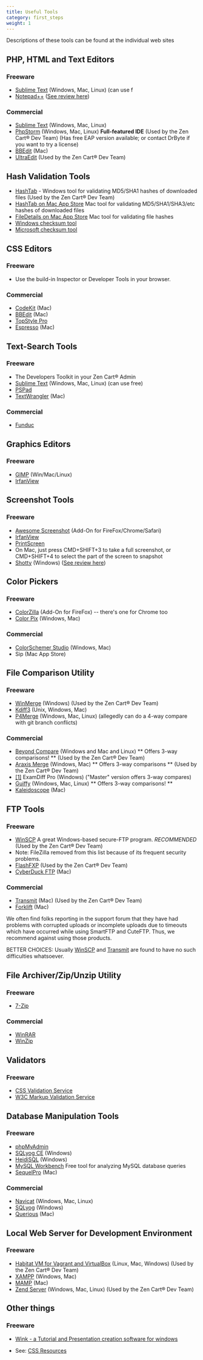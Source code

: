 ```yaml
---
title: Useful Tools 
category: first_steps
weight: 1
---
```

Descriptions of these tools can be found at the individual web sites

## <span class="mw-headline" id="PHP.2C_HTML_and_Text_Editors">PHP, HTML and Text Editors</span>

### <span class="mw-headline" id="Freeware">Freeware</span>

*   [Sublime Text](http://www.sublimetext.com) (Windows, Mac, Linux) (can use f
*   [Notepad++](http://notepad-plus-plus.org/) ([See review here](http://windows.appstorm.net/reviews/code-efficiently-with-notepad/))

### <span class="mw-headline" id="Commercial">Commercial</span>

*   [Sublime Text](http://www.sublimetext.com) (Windows, Mac, Linux) 
*   [PhpStorm](http://www.jetbrains.com/phpstorm/) (Windows, Mac, Linux) **Full-featured IDE** (Used by the Zen Cart® Dev Team) (Has free EAP version available; or contact DrByte if you want to try a license)
*   [BBEdit](http://bbedit.com/products/bbedit/) (Mac)
*   [UltraEdit](http://www.ultraedit.com/) (Used by the Zen Cart® Dev Team)

## <span class="mw-headline" id="Hash_Validation_Tools">Hash Validation Tools</span>

*   [HashTab](http://implbits.com/products/hashtab/) - Windows tool for validating MD5/SHA1 hashes of downloaded files (Used by the Zen Cart® Dev Team)
*   [HashTab on Mac App Store](https://itunes.apple.com/ca/app/hashtab/id517065482?mt=12) Mac tool for validating MD5/SHA1/SHA3/etc hashes of downloaded files
*   [FileDetails on Mac App Store](https://itunes.apple.com/ca/app/file-details/id849344592?mt=12) Mac tool for validating file hashes
*   [Windows checksum tool](https://support.microsoft.com/kb/841290)
*   [Microsoft checksum tool](https://support.microsoft.com/kb/889768)

## <span class="mw-headline" id="CSS_Editors">CSS Editors</span>

### <span class="mw-headline" id="Freeware_2">Freeware</span>

*   Use the build-in Inspector or Developer Tools in your browser.

### <span class="mw-headline" id="Commercial_2">Commercial</span>

*   [CodeKit](http://incident57.com/codekit/) (Mac)
*   [BBEdit](http://bbedit.com/products/bbedit/) (Mac)
*   [TopStyle Pro](http://www.topstyle4.com/)
*   [Espresso](http://www.macrabbit.com/espresso/) (Mac)

## <span class="mw-headline" id="Text-Search_Tools">Text-Search Tools</span>

### <span class="mw-headline" id="Freeware_3">Freeware</span>

*   The Developers Toolkit in your Zen Cart® Admin
*   [Sublime Text](http://www.sublimetext.com) (Windows, Mac, Linux) (can use free) 
*   [PSPad](http://www.pspad.com/)
*   [TextWrangler](http://textwrangler.com/products/textwrangler/) (Mac)

### <span class="mw-headline" id="Commercial_3">Commercial</span>

*   [Funduc](http://www.funduc.com/search_replace.htm)

## <span class="mw-headline" id="Graphics_Editors">Graphics Editors</span>

### <span class="mw-headline" id="Freeware_4">Freeware</span>

*   [GIMP](http://www.gimp.org/) (Win/Mac/Linux)
*   [IrfanView](http://www.irfanview.com/)

## <span class="mw-headline" id="Screenshot_Tools">Screenshot Tools</span>

### <span class="mw-headline" id="Freeware_5">Freeware</span>

*   [Awesome Screenshot](http://www.diigo.com/tools) (Add-On for FireFox/Chrome/Safari)
*   [IrfanView](http://www.irfanview.com/)
*   [PrintScreen](http://www.gadwin.com/printscreen/?prnscr)
*   On Mac, just press CMD+SHIFT+3 to take a full screenshot, or CMD+SHIFT+4 to select the part of the screen to snapshot
*   [Shotty](http://shotty.devs-on.net) (Windows) ([See review here](http://windows.appstorm.net/reviews/shotty-a-tiny-impressive-screenshot-utility))

## <span class="mw-headline" id="Color_Pickers">Color Pickers</span>

### <span class="mw-headline" id="Freeware_6">Freeware</span>

*   [ColorZilla](http://www.iosart.com/firefox/colorzilla/) (Add-On for FireFox) -- there's one for Chrome too
*   [Color Pix](http://www.colorschemer.com/) (Windows, Mac)

### <span class="mw-headline" id="Commercial_4">Commercial</span>

*   [ColorSchemer Studio](http://www.colorschemer.com/) (Windows, Mac)
*   Sip (Mac App Store)

## <span class="mw-headline" id="File_Comparison_Utility">File Comparison Utility</span>

### <span class="mw-headline" id="Freeware_7">Freeware</span>

*   [WinMerge](http://winmerge.org/) (Windows) (Used by the Zen Cart® Dev Team)
*   [Kdiff3](http://kdiff3.sourceforge.net/) (Unix, Windows, Mac)
*   [P4Merge](http://www.perforce.com/product/components/perforce-visual-merge-and-diff-tools) (Windows, Mac, Linux) (allegedly can do a 4-way compare with git branch conflicts)

### <span class="mw-headline" id="Commercial_5">Commercial</span>

*   [Beyond Compare](http://www.scootersoftware.com/features.php) (Windows and Mac and Linux) ** Offers 3-way comparisons! ** (Used by the Zen Cart® Dev Team)
*   [Araxis Merge](http://www.araxis.com/merge-overview.html) (Windows, Mac) ** Offers 3-way comparisons ** (Used by the Zen Cart® Dev Team)
*   [[1]](https://www.prestosoft.com/edp_features.asp) ExamDiff Pro (Windows) ("Master" version offers 3-way compares)
*   [Guiffy](http://www.guiffy.com/) (Windows, Mac, Linux) ** Offers 3-way comparisons! **
*   [Kaleidoscope](http://www.kaleidoscopeapp.com) (Mac)

## <span class="mw-headline" id="FTP_Tools">FTP Tools</span>

### <span class="mw-headline" id="Freeware_8">Freeware</span>

*   [WinSCP](http://winscp.net/) A great Windows-based secure-FTP program. *RECOMMENDED* (Used by the Zen Cart® Dev Team)
*   Note: FileZilla removed from this list because of its frequent security problems.
*   [FlashFXP](http://www.flashfxp.com) (Used by the Zen Cart® Dev Team)
*   [CyberDuck FTP](http://www.cyberduck.ch) (Mac)

### <span class="mw-headline" id="Commercial_6">Commercial</span>

*   [Transmit](http://www.panic.com/transmit/) (Mac) (Used by the Zen Cart® Dev Team)
*   [Forklift](http://www.binarynights.com/) (Mac)

We often find folks reporting in the support forum that they have had problems with corrupted uploads or incomplete uploads due to timeouts which have occurred while using SmartFTP and CuteFTP. Thus, we recommend against using those products.

BETTER CHOICES: Usually [WinSCP](http://winscp.net/) and [Transmit](http://www.panic.com/transmit/) are found to have no such difficulties whatsoever.

## <span class="mw-headline" id="File_Archiver.2FZip.2FUnzip_Utility">File Archiver/Zip/Unzip Utility</span>

### <span class="mw-headline" id="Freeware_9">Freeware</span>

*   [7-Zip](http://www.7-zip.org/)

### <span class="mw-headline" id="Commercial_7">Commercial</span>

*   [WinRAR](http://www.rarlab.com/)
*   [WinZip](http://www.winzip.com/)

## <span class="mw-headline" id="Validators">Validators</span>

### <span class="mw-headline" id="Freeware_10">Freeware</span>

*   [CSS Validation Service](http://jigsaw.w3.org/css-validator/)
*   [W3C Markup Validation Service](http://validator.w3.org/)

## <span class="mw-headline" id="Database_Manipulation_Tools">Database Manipulation Tools</span>

### <span class="mw-headline" id="Freeware_11">Freeware</span>

*   [phpMyAdmin](http://www.phpmyadmin.net)
*   [SQLyog CE](https://github.com/webyog/sqlyog-community/wiki/Downloads) (Windows)
*   [HeidiSQL](http://www.heidisql.com/) (Windows)
*   [MySQL Workbench](https://dev.mysql.com/downloads/workbench/) Free tool for analyzing MySQL database queries
*   [SequelPro](http://sequelpro.com/) (Mac)

### <span class="mw-headline" id="Commercial_8">Commercial</span>

*   [Navicat](http://navicat.com) (Windows, Mac, Linux)
*   [SQLyog](https://www.webyog.com/product/sqlyog) (Windows)
*   [Querious](http://www.araelium.com/querious/) (Mac)

## <span class="mw-headline" id="Local_Web_Server_for_Development_Environment">Local Web Server for Development Environment</span>

### <span class="mw-headline" id="Freeware_12">Freeware</span>

*   [Habitat VM for Vagrant and VirtualBox](https://github.com/zencart/habitat) (Linux, Mac, Windows) (Used by the Zen Cart® Dev Team)
*   [XAMPP](http://sourceforge.net/projects/xampp/) (Windows, Mac)
*   [MAMP](http://www.mamp.info/) (Mac)
*   [Zend Server](http://www.zend.com/server) (Windows, Mac, Linux) (Used by the Zen Cart® Dev Team)

## <span class="mw-headline" id="Other_things">Other things</span>

### <span class="mw-headline" id="Freeware_13">Freeware</span>

*   [Wink - a Tutorial and Presentation creation software for windows](http://www.debugmode.com/wink/)

*   See: [CSS Resources](/wiki/index.php/CSS_Resources "CSS Resources")

